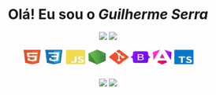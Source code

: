 <div align="center">  
    <h1>Olá! Eu sou o <i>Guilherme Serra</i></h1>
</div>

<div align="center">
    <img height="150em" src="https://github-readme-stats.vercel.app/api?username=serrasd&count_private=true&include_all_commits=true&show_icons=true&theme=dark&hide_border=false&show_owner=true"/>
    <img height="150em" src="https://github-readme-stats.vercel.app/api/top-langs/?username=serrasd&theme=dark&hide_border=false&&layout=compact"/>
  </a>
</div>

<div align="center" style="display: inline_block"><br>
  <img align="center" alt="Rafa-HTML" height="30" width="40" src="https://raw.githubusercontent.com/devicons/devicon/master/icons/html5/html5-original.svg">
  <img align="center" alt="Serra-CSS" height="30" width="40" src="https://raw.githubusercontent.com/devicons/devicon/master/icons/css3/css3-original.svg">
  <img align="center" alt="Serra-Js" height="30" width="40" src="https://raw.githubusercontent.com/devicons/devicon/master/icons/javascript/javascript-plain.svg">
  <img align="center" alt="Serra-Angular" height="30" width="40" src="https://raw.githubusercontent.com/devicons/devicon/master/icons/nodejs/nodejs-original.svg">
  <img align="center" alt="Serra-Angular" height="30" width="40" src="https://raw.githubusercontent.com/devicons/devicon/master/icons/git/git-original.svg">
  <img align="center" alt="Serra-Angular" height="30" width="40" src="https://raw.githubusercontent.com/devicons/devicon/master/icons/bootstrap/bootstrap-original.svg">
  <img align="center" alt="Serra-Angular" height="30" width="40" src="https://raw.githubusercontent.com/devicons/devicon/master/icons/angular/angular-original.svg">
  <img align="center" alt="Serra-TypeScript" height="30" width="40" src="https://raw.githubusercontent.com/devicons/devicon/master/icons/typescript/typescript-original.svg">
</div>


##

<div align="center">
  <a href="https://www.linkedin.com/in/guilhermesserra/" target="_blank"><img src="https://img.shields.io/badge/-LinkedIn-%230077B5?style=for-the-badge&logo=linkedin&logoColor=white" target="_blank"></a> 
  <a href = "mailto:guilhermeserrasd@gmail.com"><img src="https://img.shields.io/badge/-Gmail-%23333?style=for-the-badge&logo=gmail&logoColor=white" target="_blank"></a>
</div>
